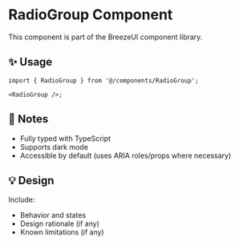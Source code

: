 # RadioGroup Component

This component is part of the BreezeUI component library.

## ✨ Usage

```tsx
import { RadioGroup } from '@/components/RadioGroup';

<RadioGroup />;
```

## 📌 Notes

- Fully typed with TypeScript
- Supports dark mode
- Accessible by default (uses ARIA roles/props where necessary)

## 💡 Design

Include:

- Behavior and states
- Design rationale (if any)
- Known limitations (if any)
